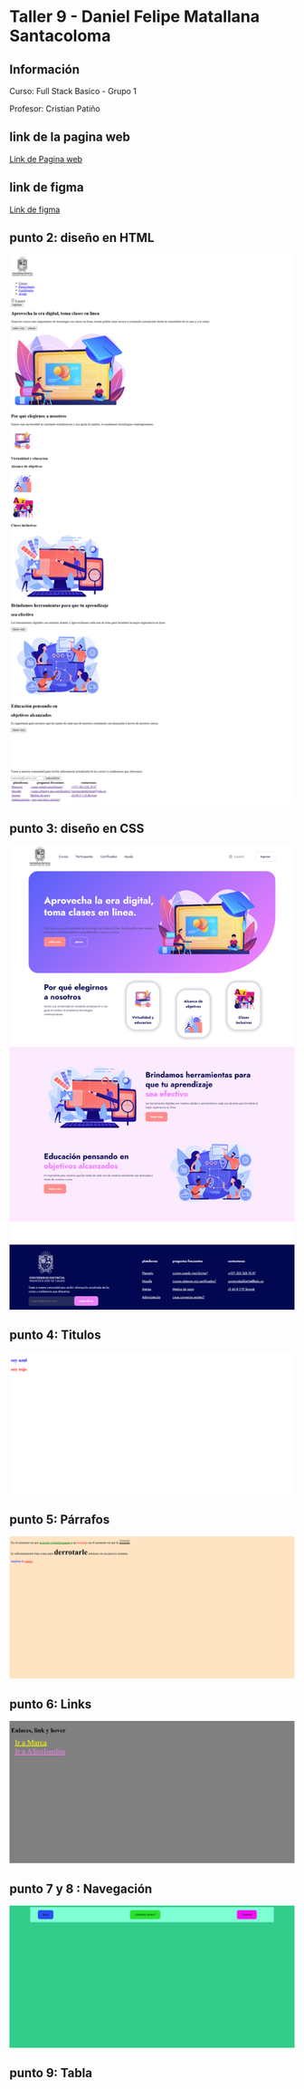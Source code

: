 <h1> Taller 9 - Daniel Felipe Matallana Santacoloma </h1>
<h2>Información</h2>
<p>Curso: Full Stack Basico  - Grupo 1</p>
<p>Profesor: Cristian Patiño </p>

<h2>link de la pagina web</h2>
<a href="https://felipematallana696.github.io/taller_9-full-stack-g1/">Link de Pagina web </a>

<h2>link de figma</h2>
<a href="https://www.figma.com/files/project/111460883/Team-project?fuid=1294091732711267271">Link de figma </a>

<h2> punto 2: diseño en HTML </h2>
<img src="./public/images/punto2.png" alt="punto2">

<h2> punto 3: diseño en CSS </h2>
<img src="./public/images/punto3.png" alt="punto3">

<h2> punto 4: Titulos </h2>
<img src="./public/images/punto4.png" alt="punto4">

<h2> punto 5: Párrafos </h2>
<img src="./public/images/punto5.png" alt="punto5">

<h2> punto 6: Links </h2>
<img src="./public/images/punto6.png" alt="punto5">
<h2> punto 7 y 8 : Navegación </h2>
<img src="./public/images/punto7-8.png" alt="punto5">

<h2> punto 9: Tabla </h2>